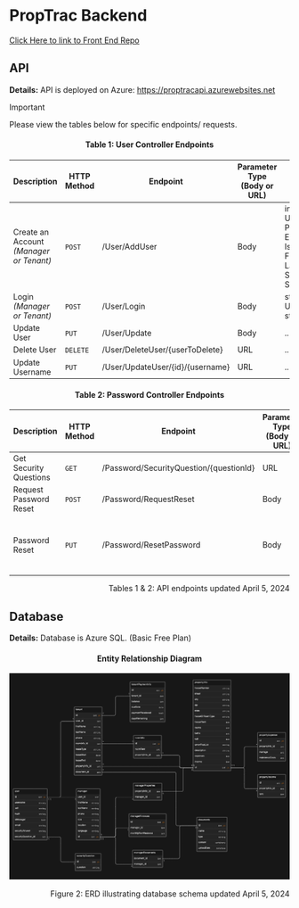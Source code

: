 # PropTrac Backend

[Click Here to link to Front End Repo](https://github.com/calebsylvia/PropTrac)

## API

**Details:** API is deployed on Azure: https://proptracapi.azurewebsites.net

> [!IMPORTANT]
> Please view the tables below for specific endpoints/ requests. 


<h4 align="center">Table 1: User Controller Endpoints</h4>

| Description | HTTP Method | Endpoint | Parameter Type (Body or URL) | Parameter Requirements |
| ------------- | ------------- | ------------- | ------------- | ------------- |
| Create an Account *(Manager or Tenant)*  | `POST`  | /User/AddUser  | Body | int ID, string Username, string Password, string Email, bool IsManager, string FirstName, string LastName, string SecurityAnswer, int SecurityQuestionID |
| Login *(Manager or Tenant)* | `POST`  | /User/Login  | Body | string UsernameOrEmail, string Password |
| Update User | `PUT`  | /User/Update  | Body | .. |
| Delete User | `DELETE`  | /User/DeleteUser/{userToDelete}  | URL | .. |
| Update Username | `PUT`  | /User/UpdateUser/{id}/{username}  | URL | .. |

<h4 align="center">Table 2: Password Controller Endpoints</h4>

| Description | HTTP Method | Endpoint | Parameter Type (Body or URL) | Parameter Requirements |
| ------------- | ------------- | ------------- | ------------- | ------------- |
| Get Security Questions  | `GET`  | /Password/SecurityQuestion/{questionId}  | URL | int questionID |
| Request Password Reset | `POST`  | /Password/RequestReset  | Body | string UsernameOrEmail |
| Password Reset | `PUT`  | /Password/ResetPassword  | Body | string UsernameOrEmail, string SecurityAnswer, string NewPassword |

<p align="right">Tables 1 & 2: API endpoints updated April 5, 2024</p>


## Database

**Details:** Database is Azure SQL. (Basic Free Plan)

<h4 align="center">Entity Relationship Diagram</h4>

![Entity relationship diagram](ERD_V2.1_4.05.2024.png)

<p align="right">Figure 2: ERD illustrating database schema updated April 5, 2024</p>
